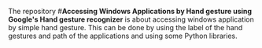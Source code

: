 The repository #**Accessing Windows Applications by Hand gesture using Google's Hand gesture recognizer** is about accessing windows application by simple hand gesture.
This can be done by using the label of the hand gestures and path of the applications and using some Python libraries.
